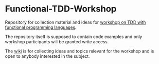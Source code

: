 # Functional-TDD-Workshop

Repository for collection material and ideas for [workshop on TDD with functional programming languages](http://blog.johanneslink.net/2017/02/24/functional-tdd-workshop/).

The repository itself is supposed to contain code examples and only
workshop participants will be granted write access.

The [wiki](https://github.com/jlink/Functional-TDD-Workshop/wiki) is for
collecting ideas and topics relevant for the workshop and is open to anybody
interested in the subject.
